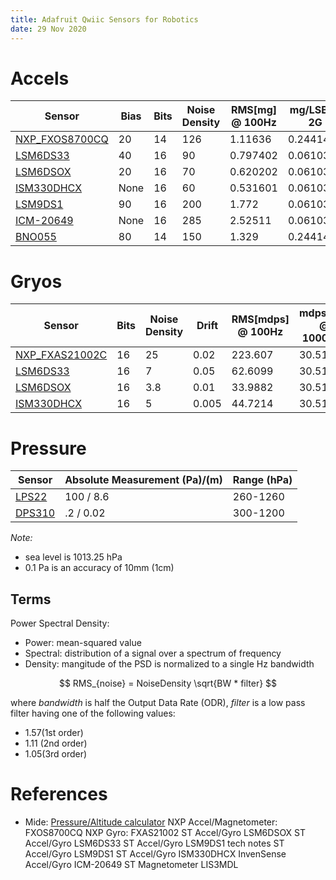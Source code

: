 ```yaml
---
title: Adafruit Qwiic Sensors for Robotics
date: 29 Nov 2020
---
```


# Accels

| Sensor               | Bias  | Bits | Noise Density | RMS[mg] @ 100Hz | mg/LSB @ 2G |
|----------------------|-------|------|---------------|-----------------|-------------|
| [NXP_FXOS8700CQ][i1] | 20    | 14   | 126           | 1.11636         | 0.244141    |
| [LSM6DS33][i2]       | 40    | 16   | 90            | 0.797402        | 0.0610352
| [LSM6DSOX][i3]       | 20    | 16   | 70            | 0.620202        | 0.0610352
| [ISM330DHCX][i4]     | None  | 16   | 60            | 0.531601        | 0.0610352
| [LSM9DS1][i5]        | 90    | 16   | 200           | 1.772           | 0.0610352
| [ICM-20649][i6]      | None  | 16   | 285           | 2.52511         | 0.0610352
| [BNO055][i7]         | 80    | 14   | 150           | 1.329           | 0.244141

# Gryos

| Sensor               | Bits  | Noise Density | Drift | RMS[mdps] @ 100Hz | mdps/LSB @ 1000dps | dps @ 26C |
|----------------------|-------|---------------|-------|-------------------|--------------------|-----------|
| [NXP_FXAS21002C][i1] | 16    | 25            | 0.02  | 223.607           | 30.5176            | 0.52 |
| [LSM6DS33][i2]       | 16    | 7             | 0.05  | 62.6099           | 30.5176            | 1.3 |
| [LSM6DSOX][i3]       | 16    | 3.8           | 0.01  | 33.9882           | 30.5176            | 0.26 |
| [ISM330DHCX][i4]     | 16    | 5             | 0.005 | 44.7214           | 30.5176            | 0.13 |

# Pressure

| Sensor       | Absolute Measurement (Pa)/(m) | Range (hPa) |
|--------------|-------------------------------|-------------|
| [LPS22][p1]  | 100 / 8.6                     | 260-1260 |
| [DPS310][p2] | .2 / 0.02                     | 300-1200 |

*Note:* 

- sea level is 1013.25 hPa
- 0.1 Pa is an accuracy of 10mm (1cm)

## Terms

Power Spectral Density:

- Power: mean-squared value
- Spectral: distribution of a signal over a spectrum of frequency
- Density: mangitude of the PSD is normalized to a single Hz bandwidth

$$
RMS_{noise} = NoiseDensity \sqrt{BW * filter}
$$

where $bandwidth$ is half the Output Data Rate (ODR), $filter$ is a low pass filter having one of the following values:

- 1.57(1st order)
- 1.11 (2nd order)
- 1.05(3rd order)

# References

- Mide: [Pressure/Altitude calculator](https://www.mide.com/air-pressure-at-altitude-calculator)
 NXP Accel/Magnetometer: FXOS8700CQ
 NXP Gyro: FXAS21002
ST Accel/Gyro LSM6DSOX
ST Accel/Gyro LSM6DS33
ST Accel/Gyro LSM9DS1 tech notes
ST Accel/Gyro LSM9DS1
ST Accel/Gyro ISM330DHCX
InvenSense Accel/Gyro ICM-20649
ST Magnetometer LIS3MDL


[i1]: https://www.adafruit.com/product/3463
[i2]: https://www.adafruit.com/product/4485
[i3]: https://www.adafruit.com/product/4517
[i4]: https://www.adafruit.com/product/4502
[i5]: https://www.adafruit.com/product/4634
[i6]: https://www.adafruit.com/product/4464
[i7]: https://www.adafruit.com/product/4646

[p1]: https://www.adafruit.com/product/4633
[p2]: https://www.adafruit.com/product/4494
